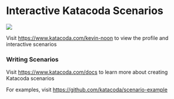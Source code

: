 # Interactive Katacoda Scenarios

[![](http://shields.katacoda.com/katacoda/kevin-noon/count.svg)](https://www.katacoda.com/kevin-noon "Get your profile on Katacoda.com")

Visit https://www.katacoda.com/kevin-noon to view the profile and interactive scenarios

### Writing Scenarios
Visit https://www.katacoda.com/docs to learn more about creating Katacoda scenarios

For examples, visit https://github.com/katacoda/scenario-example
